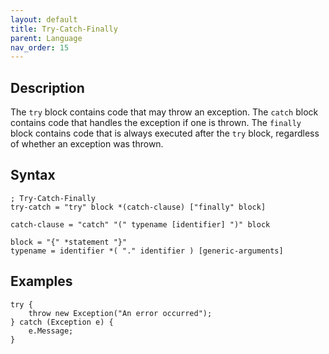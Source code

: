 ```yaml
---
layout: default
title: Try-Catch-Finally
parent: Language
nav_order: 15
---
```


## Description

The `try` block contains code that may throw an exception. The `catch` block contains code that handles the exception if one is thrown.
The `finally` block contains code that is always executed after the `try` block, regardless of whether an exception was thrown.

## Syntax

```abnf
; Try-Catch-Finally
try-catch = "try" block *(catch-clause) ["finally" block]

catch-clause = "catch" "(" typename [identifier] ")" block

block = "{" *statement "}"
typename = identifier *( "." identifier ) [generic-arguments]
```

## Examples

```xs
try {
    throw new Exception("An error occurred");
} catch (Exception e) {
    e.Message;
}
```